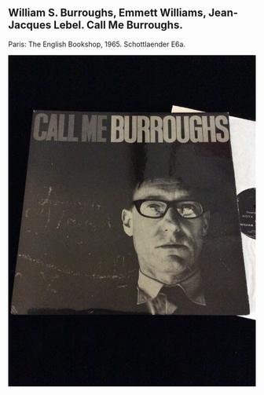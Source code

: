 ## William S. Burroughs, Emmett Williams, Jean-Jacques Lebel. Call Me Burroughs.

Paris: The English Bookshop, 1965.  Schottlaender E6a.

![Call Me Burroughs](../assets/images/call-me-burroughs-1.jpg)
